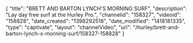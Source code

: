 {
    "title": "BRETT AND BARTON LYNCH'S MORNING SURF",
    "description": "Lay day free surf at the Hurley Pro.",
    "channelid": "158327",
    "videoid": "158828",
    "date_created": "1398292518",
    "date_modified": "1418181335",
    "type": "captivate",
    "layout": "channelVideo",
    "url": "\/hurley\/brett-and-barton-lynch-s-morning-surf\/158327-158828"
}